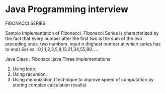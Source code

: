 # Java Programming interview 

FIBONACCI SERIES

Sample Implementation of Fibonacci. Fibonacci Series is characterized by the fact that
every number after the first two is the sum of the two preceding ones. two
numbers. input n (highest number at which series has to end) Series :
0,1,1,2,3,5,8,13,21,34,55,89..... 

Java Class : Fibonacci.java
Three implementations 
1. Using loop. 
2. Using recursion. 
3. Using memoization.(Technique to improve speed of
   computation by storing complex calculation results)
   

